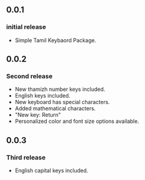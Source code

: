 ## 0.0.1

### initial release
* Simple Tamil Keybaord Package.


## 0.0.2

### Second release
* New thamizh number keys included.
* English keys included.
* New keyboard has special characters.
* Added mathematical characters.
* "New key: Return"
* Personalized color and font size options available.

## 0.0.3

### Third release
* English capital keys included.

